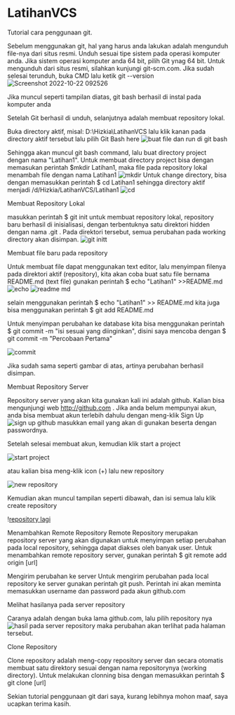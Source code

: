 # LatihanVCS
Tutorial cara penggunaan git.


Sebelum menggunakan git, hal yang harus anda lakukan adalah mengunduh file-nya dari situs resmi. Unduh sesuai tipe sistem pada operasi komputer anda. Jika sistem operasi komputer anda 64 bit, pilih Git ynag 64 bit. Untuk mengunduh dari situs resmi, silahkan kunjungi git-scm.com.
Jika sudah selesai terunduh, buka CMD lalu ketik git --version
![Screenshot 2022-10-22 092526](https://user-images.githubusercontent.com/116176746/197316569-6daba721-4468-4bf2-83c0-57c6dee76d3d.png) 

Jika muncul seperti tampilan diatas, git bash berhasil di instal pada komputer anda

Setelah Git berhasil di unduh, selanjutnya adalah membuat repository lokal.

Buka directory aktif, misal: D:\Hizkia\LatihanVCS lalu klik kanan pada directory aktif tersebut lalu pilih Git Bash here
![buat file dan run di git bash](https://user-images.githubusercontent.com/116176746/197316887-9bcdd2e4-3fa8-4ce1-9e87-d56787fa5d1e.png)

Sehingga akan muncul git bash command, lalu buat directory project dengan nama "Latihan1". Untuk membuat directory project bisa dengan memasukan perintah $mkdir Latihan1, maka file pada repository lokal menambah file dengan nama Latihan1 ![mkdir](https://user-images.githubusercontent.com/116176746/197317223-ae5ae8cd-5ca4-4c64-936e-1a1d8d23810c.png)
Untuk change directory, bisa dengan memasukkan perintah $ cd Latihan1 sehingga directory aktif menjadi /d/Hizkia/LatihanVCS/Latihan1 ![cd](https://user-images.githubusercontent.com/116176746/197317330-c6708851-b9f5-457f-8dc8-dc984bbec870.png)

Membuat Repository Lokal

masukkan perintah $ git init untuk membuat repository lokal, repository baru berhasil di inisialisasi, dengan terbentuknya satu
direktori hidden dengan nama .git . Pada direktori tersebut, semua perubahan pada working directory akan disimpan. 
![git initt](https://user-images.githubusercontent.com/116176746/197317631-68bf2fe8-abac-4ee1-9026-1b84508951de.png)

Membuat file baru pada repository 

Untuk membuat file dapat menggunakan text editor, lalu menyimpan filenya pada direktori aktif (repository), kita akan coba buat satu file bernama README.md (text file)
gunakan perintah $ echo "Latihan1" >>README.md
![echo](https://user-images.githubusercontent.com/116176746/197317858-65c8990c-4cc2-45ac-9df6-f6bc30767c1d.png)
![readme md](https://user-images.githubusercontent.com/116176746/197317854-0bf126d5-c44e-4e9d-8a90-954e2861e255.png)

selain menggunakan perintah $ echo "Latihan1" >> README.md kita juga bisa menggunakan perintah $ git add README.md

Untuk menyimpan perubahan ke database kita bisa menggunakan perintah $ git commit -m "isi sesuai yang diinginkan", disini saya mencoba dengan $ git commit -m "Percobaan Pertama" 

![commit](https://user-images.githubusercontent.com/116176746/197318245-69e20398-c7c7-40b4-9e76-f5d895cef7f3.png)

Jika sudah sama seperti gambar di atas, artinya perubahan berhasil disimpan.

Membuat Repository Server

Repository server yang akan kita gunakan kali ini adalah github. Kalian bisa mengunjungi web http://github.com . Jika anda belum mempunyai akun, anda bisa membuat akun terlebih dahulu dengan meng-klik Sign Up 
![sign up github](https://user-images.githubusercontent.com/116176746/197318410-b03ee19a-5de8-41aa-a084-fec2847e937e.png)
masukkan email yang akan di gunakan beserta dengan passwordnya.

Setelah selesai membuat akun, kemudian klik start a project

![start project](https://user-images.githubusercontent.com/116176746/197318486-02aefa30-6618-4c0f-b98c-4f015c8b153a.png)

atau kalian bisa meng-klik icon (+) lalu new repository

![new repository](https://user-images.githubusercontent.com/116176746/197318579-a50b5a48-5711-485c-9dd0-8b98cf9bb9ec.png)

Kemudian akan muncul tampilan seperti dibawah, dan isi semua lalu klik create repository

\![repository lagi](https://user-images.githubusercontent.com/116176746/197318621-5e535615-52a2-46e9-9be7-995919fb8a3f.png)


Menambahkan Remote Repository
Remote Repository merupakan repository server yang akan digunakan untuk menyimpan setiap perubahan pada local repository, sehingga dapat diakses oleh banyak user.
Untuk menambahkan remote repository server, gunakan perintah $ git remote add origin [url]

Mengirim perubahan ke server
Untuk mengirim perubahan pada local repository ke server gunakan perintah git push.
Perintah ini akan meminta memasukkan username dan password pada akun github.com


Melihat hasilanya pada server repository

Caranya adalah dengan buka lama github.com, lalu pilih repository nya
![hasil pada server repository](https://user-images.githubusercontent.com/116176746/197319289-2717e6a3-30d3-4f3a-a900-68446df052f5.png)
maka perubahan akan terlihat pada halaman tersebut.

Clone Repository

Clone repository adalah meng-copy repository server dan secara otomatis membuat satu direktory sesuai dengan nama repositorynya (working directory). Untuk melakukan clonning bisa dengan memasukkan perintah $ git clone [url]


Sekian tutorial penggunaan git dari saya, kurang lebihnya mohon maaf, saya ucapkan terima kasih.

